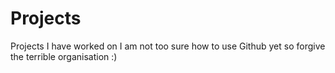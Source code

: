 # Projects
Projects I have worked on
I am not too sure how to use Github yet so forgive the terrible organisation :)
